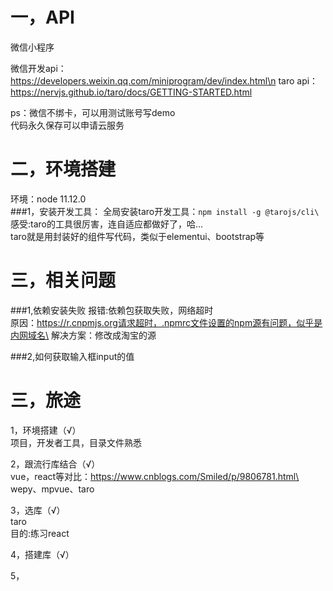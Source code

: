 # 一，API
微信小程序

微信开发api：https://developers.weixin.qq.com/miniprogram/dev/index.html\n
taro api：https://nervjs.github.io/taro/docs/GETTING-STARTED.html

ps：微信不绑卡，可以用测试账号写demo\
代码永久保存可以申请云服务


# 二，环境搭建
环境：node 11.12.0\
###1，安装开发工具：
全局安装taro开发工具：`npm install -g @tarojs/cli\`\
感受:taro的工具很厉害，连自适应都做好了，哈...\
taro就是用封装好的组件写代码，类似于elementui、bootstrap等






# 三，相关问题
###1,依赖安装失败
报错:依赖包获取失败，网络超时\
原因：https://r.cnpmjs.org请求超时，.npmrc文件设置的npm源有问题，似乎是内网域名\
解决方案：修改成淘宝的源

###2,如何获取输入框input的值


# 三，旅途
1，环境搭建（√）\
项目，开发者工具，目录文件熟悉

2，跟流行库结合（√）\
vue，react等对比：https://www.cnblogs.com/Smiled/p/9806781.html\
wepy、mpvue、taro

3，选库（√）\
taro\
目的:练习react

4，搭建库（√）


5，
